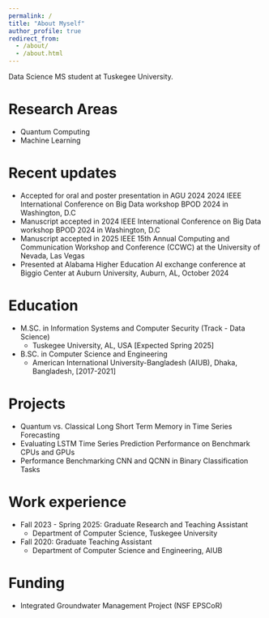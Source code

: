 ```yaml
---
permalink: /
title: "About Myself"
author_profile: true
redirect_from: 
  - /about/
  - /about.html
---
```


Data Science MS student at Tuskegee University.


Research Areas
======

* Quantum Computing
* Machine Learning
  
Recent updates 
======
* Accepted for oral and poster presentation in AGU 2024 2024 IEEE International Conference on Big Data workshop BPOD 2024 in Washington, D.C
* Manuscript accepted in 2024 IEEE International Conference on Big Data workshop BPOD 2024 in Washington, D.C
* Manuscript accepted in 2025 IEEE 15th Annual Computing and Communication Workshop and Conference (CCWC) at the University of Nevada, Las Vegas
* Presented at Alabama Higher Education AI exchange conference at Biggio Center at Auburn University, Auburn, AL, October 2024

Education
======
* M.SC. in Information Systems and Computer Security (Track - Data Science)
	* Tuskegee University, AL, USA  [Expected Spring 2025]
* B.SC. in Computer Science and Engineering
	* American International University-Bangladesh (AIUB), Dhaka, Bangladesh, [2017-2021]

Projects
======

* Quantum vs. Classical Long Short Term Memory in Time Series Forecasting
* Evaluating LSTM Time Series Prediction Performance on Benchmark CPUs and GPUs
* Performance Benchmarking CNN and QCNN in Binary Classification Tasks


Work experience
======
* Fall 2023 - Spring 2025: Graduate Research and Teaching Assistant 
  * Department of Computer Science, Tuskegee University
* Fall 2020: Graduate Teaching Assistant 
  * Department of Computer Science and Engineering, AIUB
    
Funding
======
* Integrated Groundwater Management Project​ (NSF EPSCoR)
